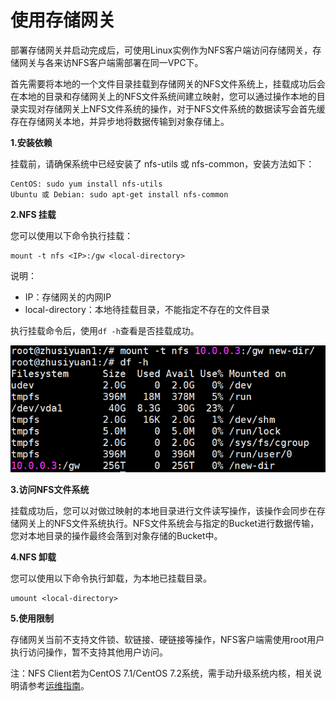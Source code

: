 # 使用存储网关

部署存储网关并启动完成后，可使用Linux实例作为NFS客户端访问存储网关，存储网关与各来访NFS客户端需部署在同一VPC下。

首先需要将本地的一个文件目录挂载到存储网关的NFS文件系统上，挂载成功后会在本地的目录和存储网关上的NFS文件系统间建立映射，您可以通过操作本地的目录实现对存储网关上NFS文件系统的操作，对于NFS文件系统的数据读写会首先缓存在存储网关本地，并异步地将数据传输到对象存储上。

**1.安装依赖**

挂载前，请确保系统中已经安装了 nfs-utils 或 nfs-common，安装方法如下：

```
CentOS: sudo yum install nfs-utils
Ubuntu 或 Debian: sudo apt-get install nfs-common
```

**2.NFS 挂载**

您可以使用以下命令执行挂载：

```
mount -t nfs <IP>:/gw <local-directory> 
```

说明：

- IP：存储网关的内网IP
- local-directory：本地待挂载目录，不能指定不存在的文件目录

执行挂载命令后，使用`df -h`查看是否挂载成功。

![mount](../../../../image/Storage-Gateway/storagegateway-6.png)

**3.访问NFS文件系统**

挂载成功后，您可以对做过映射的本地目录进行文件读写操作，该操作会同步在存储网关上的NFS文件系统执行。NFS文件系统会与指定的Bucket进行数据传输，您对本地目录的操作最终会落到对象存储的Bucket中。

**4.NFS 卸载**

您可以使用以下命令执行卸载，<local-directory>为本地已挂载目录。

```
umount <local-directory>
```

**5.使用限制**

存储网关当前不支持文件锁、软链接、硬链接等操作，NFS客户端需使用root用户执行访问操作，暂不支持其他用户访问。

注：NFS Client若为CentOS 7.1/CentOS 7.2系统，需手动升级系统内核，相关说明请参考[运维指南](../Operation-Guide/Operation-Maintenance.md)。
